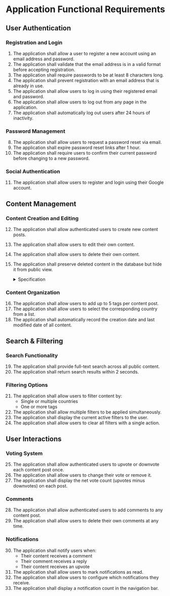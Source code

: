 # Application Functional Requirements

## User Authentication

### Registration and Login
1. The application shall allow a user to register a new account using an email address and password.
2. The application shall validate that the email address is in a valid format before accepting registration.
3. The application shall require passwords to be at least 8 characters long.
4. The application shall prevent registration with an email address that is already in use.
5. The application shall allow users to log in using their registered email and password.
6. The application shall allow users to log out from any page in the application.
7. The application shall automatically log out users after 24 hours of inactivity.

### Password Management
8. The application shall allow users to request a password reset via email.
9. The application shall expire password reset links after 1 hour.
10. The application shall require users to confirm their current password before changing to a new password.

### Social Authentication
11. The application shall allow users to register and login using their Google account.

## Content Management

### Content Creation and Editing
12. The application shall allow authenticated users to create new content posts.
13. The application shall allow users to edit their own content.
14. The application shall allow users to delete their own content.
15. The application shall preserve deleted content in the database but hide it from public view.
    <details>
    <summary>Specification</summary>
    15.1 Server-side `Content` model has a `show` field set to `true` by default

    15.2 Server-side `contentController` function `deleteContent()` sets `show: false`  
    
    15.3 Client-side `content.js` store function `getContents()` filters by `show: true`  
    
    15.4 Server-side `contentController` function `getContentsByUserId()` filters by `show: true`
    </details>

### Content Organization
16. The application shall allow users to add up to 5 tags per content post.
17. The application shall allow users to select the corresponding country from a list.
18. The application shall automatically record the creation date and last modified date of all content.

## Search & Filtering

### Search Functionality
19. The application shall provide full-text search across all public content.
20. The application shall return search results within 2 seconds.

### Filtering Options
21. The application shall allow users to filter content by:
    - Single or multiple countries
    - One or more tags
22. The application shall allow multiple filters to be applied simultaneously.
23. The application shall display the current active filters to the user.
24. The application shall allow users to clear all filters with a single action.

## User Interactions

### Voting System
25. The application shall allow authenticated users to upvote or downvote each content post once.
26. The application shall allow users to change their vote or remove it.
27. The application shall display the net vote count (upvotes minus downvotes) on each post.

### Comments
28. The application shall allow authenticated users to add comments to any content post.
29. The application shall allow users to delete their own comments at any time.

### Notifications
30. The application shall notify users when:
    - Their content receives a comment
    - Their comment receives a reply
    - Their content receives an upvote
31. The application shall allow users to mark notifications as read.
32. The application shall allow users to configure which notifications they receive.
33. The application shall display a notification count in the navigation bar.